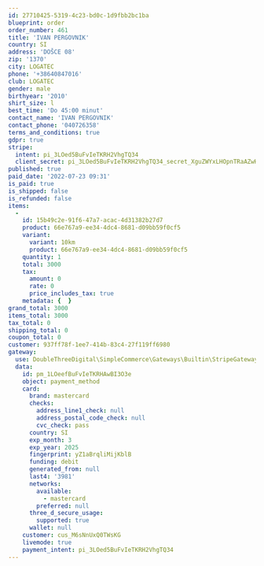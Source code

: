 ```yaml
---
id: 27710425-5319-4c23-bd0c-1d9fbb2bc1ba
blueprint: order
order_number: 461
title: 'IVAN PERGOVNIK'
country: SI
address: 'DOŠCE 08'
zip: '1370'
city: LOGATEC
phone: '+38640847016'
club: LOGATEC
gender: male
birthyear: '2010'
shirt_size: l
best_time: 'Do 45:00 minut'
contact_name: 'IVAN PERGOVNIK'
contact_phone: '040726358'
terms_and_conditions: true
gdpr: true
stripe:
  intent: pi_3LOed5BuFvIeTKRH2VhgTQ34
  client_secret: pi_3LOed5BuFvIeTKRH2VhgTQ34_secret_XguZWYxLHOpnTRaAZwH0cEkJk
published: true
paid_date: '2022-07-23 09:31'
is_paid: true
is_shipped: false
is_refunded: false
items:
  -
    id: 15b49c2e-91f6-47a7-acac-4d31382b27d7
    product: 66e767a9-ee34-4dc4-8681-d09bb59f0cf5
    variant:
      variant: 10km
      product: 66e767a9-ee34-4dc4-8681-d09bb59f0cf5
    quantity: 1
    total: 3000
    tax:
      amount: 0
      rate: 0
      price_includes_tax: true
    metadata: {  }
grand_total: 3000
items_total: 3000
tax_total: 0
shipping_total: 0
coupon_total: 0
customer: 937ff78f-1ee7-414b-83c4-27f119ff6980
gateway:
  use: DoubleThreeDigital\SimpleCommerce\Gateways\Builtin\StripeGateway
  data:
    id: pm_1LOeefBuFvIeTKRHAwBI3O3e
    object: payment_method
    card:
      brand: mastercard
      checks:
        address_line1_check: null
        address_postal_code_check: null
        cvc_check: pass
      country: SI
      exp_month: 3
      exp_year: 2025
      fingerprint: yZ1aBrqliMijKblB
      funding: debit
      generated_from: null
      last4: '3981'
      networks:
        available:
          - mastercard
        preferred: null
      three_d_secure_usage:
        supported: true
      wallet: null
    customer: cus_M6sNnUxQ0TWsKG
    livemode: true
    payment_intent: pi_3LOed5BuFvIeTKRH2VhgTQ34
---
```

